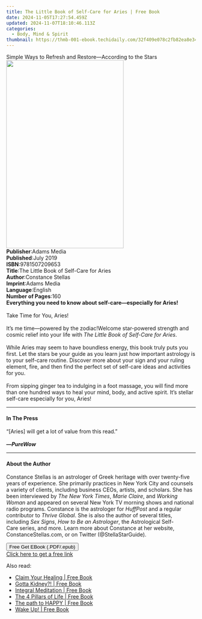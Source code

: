 ```yaml
---
title: The Little Book of Self-Care for Aries | Free Book
date: 2024-11-05T17:27:54.459Z
updated: 2024-11-07T18:10:46.113Z
categories:
  - Body, Mind & Spirit
thumbnail: https://thmb-001-ebook.techidaily.com/32f409e078c2fb82ea8e343843f97c673df5f0e24e4004b6764826ed31b1d645.jpg
---
```

<main id="book-container">
  <div class="flex flex-col">
    <div class="book-brief flex-1 py-6 px-4 sm:p-6 md:py-10 md:px-8">
      <!-- brief-->
      <div class="book-brief-main">
        Simple Ways to Refresh and Restore—According to the Stars
      </div>
    </div>
    <div
      class="book-meta-info flex-1 grid gap-4 col-start-1 col-end-3 row-start-1 sm:mb-6 sm:grid-cols-4 lg:gap-6 lg:col-start-2 lg:row-end-6 lg:row-span-6 lg:mb-0"
    >
      <div
        class="book-meta-info-left place-content-center mt-4 p-4 text-sm leading-6 col-start-2 col-span-2 dark:text-slate-400"
      >
        <img
          class="w-full h-500 object-cover rounded-lg sm:h-255 sm:col-span-2 lg:col-span-full"
          src="https://img-001-ebook.techidaily.com/02897fe64f2be25a251f8b7b548723643f41bd4a22fdf6d903cddad365f30907.jpg"
          alt=""
          width="312"
          height="500"
        />
      </div>
      <div
        class="book-meta-info-right mt-2 col-start-1 row-start-2 col-span-3 self-center"
      >
        <!-- meta data  -->
        <div class="flex flex-col px-4 md:px-8">
          <div class="flex-1">
            <strong>Publisher</strong>:<span class="px-2">Adams Media</span>
          </div>
          <div class="flex-1">
            <strong>Published</strong>:<span class="px-2">July 2019</span>
          </div>
          <div class="flex-1">
            <strong>ISBN</strong>:<span class="px-2">9781507209653</span>
          </div>
          <div class="flex-1">
            <strong>Title</strong>:<span class="px-2"
              >The Little Book of Self-Care for Aries</span
            >
          </div>
          <div class="flex-1">
            <strong>Author</strong>:<span class="px-2">Constance Stellas</span>
          </div>
          <div class="flex-1">
            <strong>Imprint</strong>:<span class="px-2">Adams Media</span>
          </div>
          <div class="flex-1">
            <strong>Language</strong>:<span class="px-2">English</span>
          </div>
          <div class="flex-1">
            <strong>Number of Pages</strong>:<span class="px-2">160</span>
          </div>
        </div>
      </div>
    </div>
    <div class="book-description flex-1 py-6 px-4 sm:p-6 md:py-10 md:px-8">
      <div class="book-description-main">
        <div accordion-content="" id="description">
          <b
            >Everything you need to know about self-care—especially for Aries! </b
          ><br /><br />Take Time for You, Aries!<br />
          <br />It’s me time—powered by the zodiac!<b></b>Welcome star-powered
          strength and cosmic relief into your life with
          <i>The Little Book of Self-Care for Aries</i>.<br />
          <br />While Aries may seem to have boundless energy, this book truly
          puts you first. Let the stars be your guide as you learn just how
          important astrology is to your self-care routine. Discover more about
          your sign and your ruling element, fire, and then find the perfect set
          of self-care ideas and activities for you.<br />
          <br />From sipping ginger tea to indulging in a foot massage, you will
          find more than one hundred ways to heal your mind, body, and active
          spirit. It’s stellar self-care especially for you, Aries!
        </div>
      </div>
    </div>
    <div class="book-excerpts flex-1 py-6 px-4 sm:p-6 md:py-10 md:px-8">
      <!-- excerpts-->
      <div class="book-excerpts-main">
        <hr />
        <h4 class="placeholder placeholder-heading">
          <span>In The Press</span>
        </h4>
        <p>
          “[Aries] will get a lot of value from this read.”<br />
          <br /><b>—</b><i><b>PureWow</b></i>
        </p>
      </div>
    </div>
    <div class="book-about-author flex-1 py-6 px-4 sm:p-6 md:py-10 md:px-8">
      <!-- about author-->
      <div class="book-main-author-main">
        <hr />
        <h4 class="placeholder placeholder-heading">
          <span>About the Author</span>
        </h4>
        <p>
          Constance Stellas is an astrologer of Greek heritage with over
          twenty-five years of experience. She primarily practices in New York
          City and counsels a variety of clients, including business CEOs,
          artists, and scholars. She has been interviewed by&nbsp;<i
            >The New York Times</i
          >, <i>Marie Claire</i>,&nbsp;and<i>&nbsp;Working Woman</i>&nbsp;and
          appeared on several New York TV morning shows and national radio
          programs. Constance is the astrologer
          for&nbsp;<i>HuffPost</i>&nbsp;and a regular contributor to&nbsp;<i
            >Thrive Global</i
          >. She is also the author of several titles, including<i
            >&nbsp;Sex Signs</i
          >, <i>How to Be an Astrologer</i>,&nbsp;the&nbsp;Astrological
          Self-Care&nbsp;series, and more. Learn more about Constance at her
          website, ConstanceStellas.com, or on Twitter (@StellaStarGuide).
        </p>
      </div>
    </div>
    <div class="book-free-get flex-1 py-6 px-4 sm:p-6 md:py-10 md:px-8">
      <button
        id="btn-free-get"
        class="bg-blue-500 hover:bg-blue-700 text-white font-bold py-2 px-4 rounded"
      >
        Free Get EBook (.PDF/.epub)
      </button>
      <div id="countdown-display" class="px-2 text-lg mt-2"></div>
      <a
        id="free-link"
        class="hidden bg-blue-500 hover:bg-blue-700 text-white font-bold py-2 px-4 rounded"
        href="https://www.ebooks.com/en-us/book/96327038/the-little-book-of-self-care-for-aries/constance-stellas/"
        target="_blank"
        >Click here to get a free link</a
      >
    </div>
    <script>
      let countdownTime = 0;
      let countdownInterval = null;
      document
        .getElementById('btn-free-get')
        .addEventListener('click', startCountdown);
      function startCountdown() {
        countdownTime = new Date().getTime() + 60000 * 3;
        countdownInterval = setInterval(updateCountdown, 1000);
        document.getElementById('btn-free-get').disabled = true;
        document
          .getElementById('btn-free-get')
          .classList.add('bg-gray-500', 'cursor-not-allowed');
      }
      function updateCountdown() {
        let currentTime = new Date().getTime();
        let timeLeft = countdownTime - currentTime;
        let secondsLeft = Math.floor(timeLeft / 1000);
        document.getElementById('countdown-display').innerHTML =
          `Remaining time: ${secondsLeft} seconds.`;
        if (secondsLeft <= 0) {
          clearInterval(countdownInterval);
          document.getElementById('btn-free-get').classList.add('hidden');
          document.getElementById('free-link').classList.remove('hidden');
          document.getElementById('countdown-display').innerHTML = '';
        }
      }
    </script>
  </div>
</main>

<ins class="adsbygoogle"
      style="display:block"
      data-ad-client="ca-pub-7571918770474297"
      data-ad-slot="8358498916"
      data-ad-format="auto"
      data-full-width-responsive="true"></ins>
    

<span class="atpl-alsoreadstyle">Also read:</span>
<div><ul>
<li><a href="https://novels-ebooks.techidaily.com/209853360-9781945604645-claim-your-healing/"><u>Claim Your Healing | Free Book</u></a></li>
<li><a href="https://novels-ebooks.techidaily.com/209853655-9780692938942-gotta-kidney/"><u>Gotta Kidney?! | Free Book</u></a></li>
<li><a href="https://novels-ebooks.techidaily.com/209853597-9788792252227-integral-meditation/"><u>Integral Meditation | Free Book</u></a></li>
<li><a href="https://novels-ebooks.techidaily.com/209853388-9780648089315-the-4-pillars-of-life/"><u>The 4 Pillars of Life | Free Book</u></a></li>
<li><a href="https://novels-ebooks.techidaily.com/209853454-9781999738754-the-path-to-happy/"><u>The path to HAPPY | Free Book</u></a></li>
<li><a href="https://novels-ebooks.techidaily.com/209853466-9780648147602-wake-up/"><u>Wake Up! | Free Book</u></a></li>
</ul></div>

